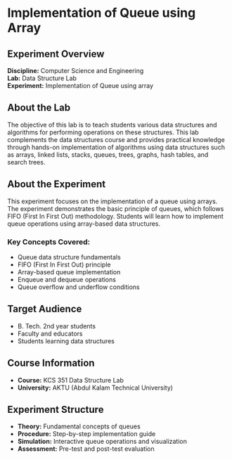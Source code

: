 # Implementation of Queue using Array

## Experiment Overview

**Discipline:** Computer Science and Engineering  
**Lab:** Data Structure Lab  
**Experiment:** Implementation of Queue using array

## About the Lab

The objective of this lab is to teach students various data structures and algorithms for performing operations on these structures. This lab complements the data structures course and provides practical knowledge through hands-on implementation of algorithms using data structures such as arrays, linked lists, stacks, queues, trees, graphs, hash tables, and search trees.

## About the Experiment

This experiment focuses on the implementation of a queue using arrays. The experiment demonstrates the basic principle of queues, which follows FIFO (First In First Out) methodology. Students will learn how to implement queue operations using array-based data structures.

### Key Concepts Covered:
- Queue data structure fundamentals
- FIFO (First In First Out) principle
- Array-based queue implementation
- Enqueue and dequeue operations
- Queue overflow and underflow conditions

## Target Audience

- B. Tech. 2nd year students
- Faculty and educators
- Students learning data structures

## Course Information

- **Course:** KCS 351 Data Structure Lab
- **University:** AKTU (Abdul Kalam Technical University)

## Experiment Structure

- **Theory:** Fundamental concepts of queues
- **Procedure:** Step-by-step implementation guide
- **Simulation:** Interactive queue operations and visualization
- **Assessment:** Pre-test and post-test evaluation
